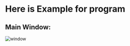 # Here is Example for program
## Main Window:
![window](https://user-images.githubusercontent.com/119451645/214735278-9218eb32-90c4-4e97-beef-9df997393c66.png)
